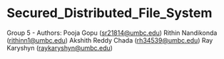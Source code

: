 # Secured_Distributed_File_System

Group 5 - Authors:
  Pooja Gopu (sr21814@umbc.edu) 
  Rithin Nandikonda (rithinn1@umbc.edu) 
  Akshith Reddy Chada (rh34539@umbc.edu) 
  Ray Karyshyn (raykaryshyn@umbc.edu)
